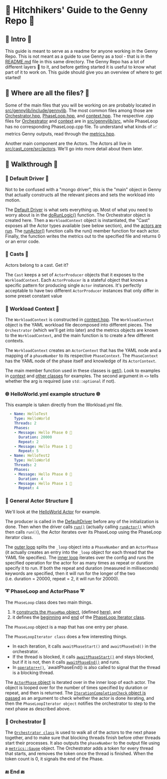 # 🚀 Hitchhikers' Guide to the Genny Repo 🚀

## 🔰 Intro 🔰

This guide is meant to serve as a readme for anyone working in the Genny
Repo. This is not meant as a guide to use Genny as a tool - that is in the
[README.md][readme] file in this same directory. The Genny Repo has a lot of
different layers 🍰 to it, and before getting started it is useful to know
what part of it to work on. This guide should give you an overview of where
to get started!

[readme]: README.md

## 📂 Where are all the files? 📂

Some of the main files that you will be working on are probably located in
[src/gennylib/include/gennylib][include]. The most common files among those
are [Orchestrator.hpp][orch], [PhaseLoop.hpp][ploop], and [context.hpp][ctx].
The respective .cpp files for [Orchestrator][orchcpp] and [context][ctxcpp]
are in [src/gennylib/src][gennysrc], while PhaseLoop has no corresponding
PhaseLoop.cpp file. To understand what kinds of 📈 metrics Genny outputs,
read through the [metrics.hpp][mtx].

Another main component are the Actors. The Actors all live in
[src/cast_core/src/actors][actorshpp]. We'll go into more detail about them
later.

  [include]: src/gennylib/include/gennylib
  [orch]: src/gennylib/include/gennylib/Orchestrator.hpp
  [ploop]: src/gennylib/include/gennylib/PhaseLoop.hpp
  [ctx]: src/gennylib/include/gennylib/context.hpp
  [orchcpp]: src/gennylib/src/Orchestrator.cpp
  [ctxcpp]: src/gennylib/src/context.cpp
  [gennysrc]: src/gennylib/src
  [mtx]: src/gennylib/include/gennylib/metrics.hpp
  [actorshpp]: src/cast_core/src/actors

## 📜 Walkthrough 📜

### 🚗 Default Driver 🚗

Not to be confused with a "mongo driver", this is the "main" object in
Genny that actually constructs all the relevant pieces and sets the
workload into motion.

The [Default Driver][driver] is what sets everything up. Most of what you
need to worry about is in the [doRunLogic()][dorun] function. The
Orchestrator object is created here. Then a `WorkloadContext` object is
instantiated, the "Cast" exposes all the Actor types available (see below
section), and the [actors are run][runit]. The [runActor()][runActor]
function calls the run() member function for each actor. Finally, the
function writes the metrics out to the specified file and returns 0 or an
error code.

  [driver]: src/driver/src/DefaultDriver.cpp
  [dorun]: src/driver/src/DefaultDriver.cpp#L63
  [runit]: src/driver/src/DefaultDriver.cpp#L103
  [runActor]: src/driver/src/DefaultDriver.cpp#L42

### 🤩 Casts 🤩

Actors belong to a cast. Get it?

The `Cast` keeps a set of `ActorProducer` objects that it exposes to the
`WorkloadContext`. Each `ActorProducer` is a stateful object that knows
a specific pattern for producing single `Actor` instances. It's
perfectly acceptable to have two different `ActorProducer` instances
that only differ in some preset constant value

### 👷 Workload Context 👷

The `WorkloadContext` is constructed in [context.hpp][ctx]. The
`WorkloadContext` object is the YAML workload file decomposed into
different pieces. The `Orchestrator` (which we'll get into later) and
the metrics objects are known to the `WorkloadContext`, and the main
function is to create a few different contexts.

The `WorkloadContext` creates an `ActorContext` that has the YAML node and a
mapping of a `phaseNumber` to its respective `PhaseContext`. The
`PhaseContext` has the YAML node of the phase itself and knowledge of its
`ActorContext`.

The main member function used in these classes is [get()][ctxget]. Look to
examples in [context][ctxeg] and [other classes][ctxother] for examples. The
second argument in `<>` tells whether the arg is required (use
`std::optional` if not).

  [ctxget]: src/gennylib/include/gennylib/context.hpp#L284-L286
  [ctxeg]: src/gennylib/include/gennylib/context.hpp#L585
  [ctxother]: src/gennylib/include/gennylib/PhaseLoop.hpp#L67-L68

### 🌐 HelloWorld.yml example structure 🌐

This example is taken directly from the Workload.yml file.

```yaml
  - Name: HelloTest
    Type: HelloWorld
    Threads: 2
    Phases:
    - Message: Hello Phase 0 🐳
      Duration: 20000
      Repeat: 2
    - Message: Hello Phase 1 👬
      Repeat: 5
  - Name: HelloTest2
    Type: HelloWorld
    Threads: 2
    Phases:
    - Message: Hello Phase 0 🐳
      Duration: 4
    - Message: Hello Phase 1 👬
      Repeat: 4
```

### 💃 General Actor Structure 💃

We'll look at the [HelloWorld Actor][hi] for example.

The producer is called in the [DefaultDriver][driver] before any of the
initialization is done. Then when the driver calls [`run()`][run] (actually
calling [`runActor()`][runactor] which then calls `run()`), the Actor
iterates over its PhaseLoop using the PhaseLoop iterator class.

The [outer loop][oloop] splits the `_loop` object into a `PhaseNumber` and an
`ActorPhase` (it actually creates an entry into the `_loop` object for each
thread that the YAML file specifies). The [inner loop][iloop] iterates over
the config and runs the specified operation for the actor for as many times
as repeat or duration specify it to run. If both the repeat and duration
(measured in milliseconds) keywords are specified, then it will run for the
longer of the two (i.e. duration = 20000, repeat = 2, it will run for 20000).

  [hi]: src/gennylib/src/actors/HelloWorld.cpp
  [DefaultDriver]: src/driver/src/DefaultDriver.cpp
  [run]: src/driver/src/DefaultDriver.cpp#L56
  [oloop]: src/gennylib/src/actors/HelloWorld.cpp#L14
  [iloop]: src/gennylib/src/actors/HelloWorld.cpp#L15

### ➰ PhaseLoop and ActorPhase ➰

The `PhaseLoop` class does two main things. 

1. It [constructs the `PhaseMap` object][cplctor], (defined [here][cplctordef]), and
2. it defines the [beginning][beg] and [end][end] of the [PhaseLoop Iterator class][piter].

The `PhaseLoop` object is a map that has one entry per phase.

The `PhaseLoopIterator class` does a few interesting things. 

- In each iteration, it calls `awaitPhaseStart()` and `awaitPhaseEnd()` in the orchestrator. 
- If the thread is blocked, it calls [`awaitPhaseStart()`][awaitstart] and stays blocked, but if it is not, then it calls [`awaitPhaseEnd()`][awaitend] and runs.
- In [`operator++()`][oppp], `awaitPhaseEnd() is also called to signal that the thread is a blocking thread.

The [`ActorPhase` object][aphase] is iterated over in the inner loop of each
actor. The object is looped over for the number of times specified by
duration or repeat, and then is returned. The [`IterationCompletionCheck`
object is passed][check] as an argument to check whether the actor is done
iterating, and then the `PhaseLoopIterator object` notifies the orchestrator
to step to the next phase as described above.

  [cplctor]: src/gennylib/include/gennylib/PhaseLoop.hpp#L526-L555
  [cplctordef]: src/gennylib/include/gennylib/PhaseLoop.hpp#L314
  [beg]: src/gennylib/include/gennylib/PhaseLoop.hpp#L516-L518
  [end]: src/gennylib/include/gennylib/PhaseLoop.hpp#L520-L522
  [piter]: src/gennylib/include/gennylib/PhaseLoop.hpp#L329-L433
  [awaitstart]: src/gennylib/include/gennylib/PhaseLoop.hpp#L344
  [awaitend]: src/gennylib/include/gennylib/PhaseLoop.hpp#L346
  [oppp]: src/gennylib/include/gennylib/PhaseLoop.hpp#L364-L370
  [aphase]: src/gennylib/include/gennylib/PhaseLoop.hpp#L220-L307
  [check]: src/gennylib/include/gennylib/PhaseLoop.hpp#L252

### 🎼 Orchestrator 🎼

The [`Orchestrator class`][orch] is used to walk all of the actors to the next
phase together, and to make sure that blocking threads finish before
other threads start their processes. It also outputs the `phaseNumber`
to the output file using a [`metrics::Gauge`][gauge] object. The Orchestrator
adds a token for every thread that starts, and removes the token once
the thread is finished. When the token count is 0, it signals the end of
the Phase.

  [gauge]: src/gennylib/include/gennylib/Orchestrator.hpp#L95

### 🔚 End 🔚
